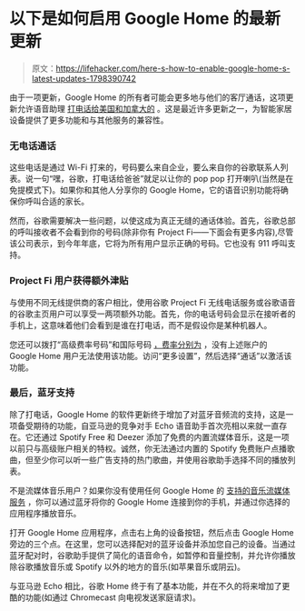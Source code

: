 # 以下是如何启用 Google Home 的最新更新

> 原文：<https://lifehacker.com/here-s-how-to-enable-google-home-s-latest-updates-1798390742>

由于一项更新，Google Home 的所有者可能会更多地与他们的客厅通话，这项更新允许语音助理 [打电话给美国和加拿大的](https://www.blog.google/products/assistant/introducing-free-calls-with-your-assistant-on-google-home/) 。这是最近许多更新之一，为智能家居设备提供了更多功能和与其他服务的兼容性。



### **无电话通话**

这些电话是通过 Wi-Fi 打来的，号码要么来自企业，要么来自你的谷歌联系人列表。说一句“嘿，谷歌，打电话给爸爸”就足以让你的 pop pop 打开喇叭(当然是在免提模式下)。如果你和其他人分享你的 Google Home，它的语音识别功能将确保你呼叫合适的家长。

然而，谷歌需要解决一些问题，以使这成为真正无缝的通话体验。首先，谷歌总部的呼叫接收者不会看到你的号码(除非你有 Project Fi——下面会有更多内容),尽管该公司表示，到今年年底，它将为所有用户显示正确的号码。它也没有 911 呼叫支持。

### **Project Fi 用户获得额外津贴**

与使用不同无线提供商的客户相比，使用谷歌 Project Fi 无线电话服务或谷歌语音的谷歌主页用户可以享受一两项额外功能。首先，你的电话号码会显示在接听者的手机上，这意味着他们会看到是谁在打电话，而不是假设你是某种机器人。

您还可以拨打“高级费率号码”和国际号码 [，费率分别为](https://www.google.com/voice/b/0/rates) ，没有上述账户的 Google Home 用户无法使用该功能。访问“更多设置”，然后选择“通话”以激活该功能。

### **最后，蓝牙支持**

除了打电话，Google Home 的软件更新终于增加了对蓝牙音频流的支持，这是一项备受期待的功能，自亚马逊的竞争对手 Echo 语音助手首次亮相以来就一直存在。它还通过 Spotify Free 和 Deezer 添加了免费的内置流媒体音乐，这是一项以前只与高级账户相关的特权。诚然，你无法通过内置的 Spotify 免费账户点播歌曲，但至少你可以听一些广告支持的热门歌曲，并使用谷歌助手选择不同的播放列表。

不是流媒体音乐用户？如果你没有使用任何 Google Home 的 [支持的音乐流媒体服务](https://madeby.google.com/home/partners/) ，你可以通过蓝牙将你的 Google Home 连接到你的手机，并通过你选择的应用程序播放音乐。

打开 Google Home 应用程序，点击右上角的设备按钮，然后点击 Google Home 旁边的三个点。在这里，您可以选择配对的蓝牙设备并添加您自己的设备。当通过蓝牙配对时，谷歌助手提供了简化的语音命令，如暂停和音量控制，并允许你播放除谷歌播放音乐或 Spotify 以外的地方的音乐(如苹果音乐或阴云)。

与亚马逊 Echo 相比，谷歌 Home 终于有了基本功能，并在不久的将来增加了更酷的功能(如通过 Chromecast 向电视发送家庭请求)。